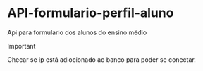 # API-formulario-perfil-aluno

Api para formulario dos alunos do ensino médio


> [!IMPORTANT]  
> Checar se ip está adiocionado ao banco para poder se conectar.